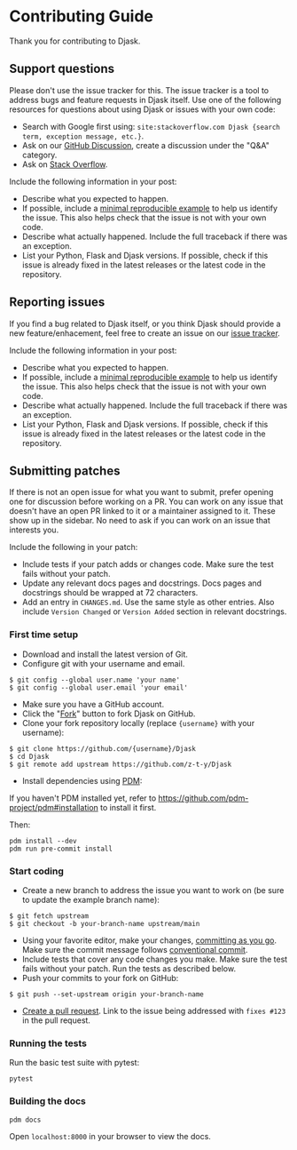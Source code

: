 # Contributing Guide

Thank you for contributing to Djask.


## Support questions

Please don't use the issue tracker for this. The issue tracker is a tool
to address bugs and feature requests in Djask itself. Use one of the
following resources for questions about using Djask or issues with your
own code:

- Search with Google first using: `site:stackoverflow.com Djask {search term, exception message, etc.}`.
- Ask on our [GitHub Discussion][_gh_discuss], create a discussion under
the "Q&A" category.
- Ask on [Stack Overflow][_so].

Include the following information in your post:

- Describe what you expected to happen.
- If possible, include a [minimal reproducible example][_mcve] to help us
identify the issue. This also helps check that the issue is not with
your own code.
- Describe what actually happened. Include the full traceback if there
was an exception.
- List your Python, Flask and Djask versions. If possible, check if this
issue is already fixed in the latest releases or the latest code in
the repository.

[_gh_discuss]: https://github.com/z-t-y/Djask/discussions
[_so]: https://stackoverflow.com/


## Reporting issues

If you find a bug related to Djask itself, or you think Djask
should provide a new feature/enhacement, feel free to create an
issue on our [issue tracker][_gh_issue].

Include the following information in your post:

- Describe what you expected to happen.
- If possible, include a [minimal reproducible example][_mcve] to help us
identify the issue. This also helps check that the issue is not with
your own code.
- Describe what actually happened. Include the full traceback if there
was an exception.
- List your Python, Flask and Djask versions. If possible, check if this
issue is already fixed in the latest releases or the latest code in
the repository.

[_gh_issue]: https://github.com/z-t-y/Djask/issues
[_mcve]: https://stackoverflow.com/help/minimal-reproducible-example


## Submitting patches

If there is not an open issue for what you want to submit, prefer
opening one for discussion before working on a PR. You can work on any
issue that doesn't have an open PR linked to it or a maintainer assigned
to it. These show up in the sidebar. No need to ask if you can work on
an issue that interests you.

Include the following in your patch:

- Include tests if your patch adds or changes code. Make sure the test
fails without your patch.
- Update any relevant docs pages and docstrings. Docs pages and
docstrings should be wrapped at 72 characters.
- Add an entry in `CHANGES.md`. Use the same style as other
entries. Also include `Version Changed` or `Version Added` section
in relevant docstrings.


### First time setup

- Download and install the latest version of Git.
- Configure git with your username and email.

```
$ git config --global user.name 'your name'
$ git config --global user.email 'your email'
```

- Make sure you have a GitHub account.
- Click the "[Fork][_fork]" button to fork Djask on GitHub.
- Clone your fork repository locally (replace `{username}` with your username):

```
$ git clone https://github.com/{username}/Djask
$ cd Djask
$ git remote add upstream https://github.com/z-t-y/Djask
```

- Install dependencies using [PDM](https://pdm.fming.dev/):

If you haven't PDM installed yet, refer to
<https://github.com/pdm-project/pdm#installation>
to install it first.


Then:

```
pdm install --dev
pdm run pre-commit install
```

[_fork]: https://github.com/z-t-y/Djask/fork


### Start coding

- Create a new branch to address the issue you want to work on (be sure to
update the example branch name):

```
$ git fetch upstream
$ git checkout -b your-branch-name upstream/main
```

- Using your favorite editor, make your changes,
[committing as you go][_commit]. Make sure the commit message follows [conventional commit](https://www.conventionalcommits.org/en/v1.0.0/).
- Include tests that cover any code changes you make. Make sure the
test fails without your patch. Run the tests as described below.
- Push your commits to your fork on GitHub:

```
$ git push --set-upstream origin your-branch-name
```

- [Create a pull request][_pr]. Link to the issue being addressed with `fixes #123` in the pull request.

[_commit]: https://dont-be-afraid-to-commit.readthedocs.io/en/latest/git/commandlinegit.html#commit-your-changes
[_pr]: https://docs.github.com/en/github/collaborating-with-issues-and-pull-requests/creating-a-pull-request


### Running the tests

Run the basic test suite with pytest:

```
pytest
```

### Building the docs

```
pdm docs
```

Open `localhost:8000` in your browser to view the docs.

